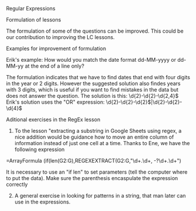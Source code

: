 Regular Expressions

Formulation of lessons

The formulation of some of the questions can be improved. This could be our contribution to improving the LC lessons.

Examples for improvement of formulation

Erik's example: How would you match the date format dd-MM-yyyy or dd-MM-yy at the end of a line only?

The formulation indicates that we have to find dates that end with four digits in the year or 2 digits. However the suggested
solution also findes years with 3 digits, which is useful if you want to find mistakes in the data but does not answer the question.
The solution is this: \d{2}-\d{2}-\d{2,4}$
Erik's solution uses the "OR" expression: \d{2}-\d{2}-\d{2}$|\d{2}-\d{2}-\d{4}$


Aditional exercises in the RegEx lesson

1. To the lesson "extracting a substring in Google Sheets using regex, a nice addition would be guidance how to move an entire 
column of information instead of just one cell at a time. Thanks to Ene, we have the following expression

=ArrayFormula (if(len(G2:G),REGEXEXTRACT(G2:G,"\d+\.\d+, -?\d+\.\d+")

It is necessary to use an "if len" to set parameters \(tell the computer where to put the data).
Make sure the parenthesis encaspulate the expression correctly

2. A general exercise in looking for patterns in a string, that man later can use in the expressions.
